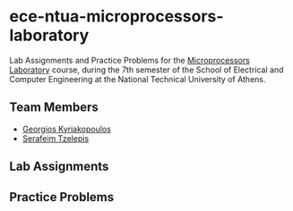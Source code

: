 # ece-ntua-microprocessors-laboratory

Lab Assignments and Practice Problems for the [Microprocessors Laboratory](https://www.ece.ntua.gr/en/undergraduate/courses/3213) course, during the 7th semester of the School of Electrical and Computer Engineering at the National Technical University of Athens.

## Team Members

- [Georgios Kyriakopoulos](https://github.com/geokyr)
- [Serafeim Tzelepis](https://github.com/sertze)

## Lab Assignments



## Practice Problems

